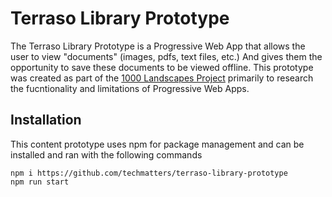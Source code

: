 # Terraso Library Prototype

The Terraso Library Prototype is a Progressive Web App that allows the user to view "documents" (images, pdfs, text files, etc.) And gives them the opportunity to save these documents to be viewed offline. This prototype was created as part of the [1000 Landscapes Project](https://techmatters.org/project/1000-landscapes/) primarily to research the fucntionality and limitations of Progressive Web Apps.


## Installation 
This content prototype uses npm for package management and can be installed and ran with the following commands
```
npm i https://github.com/techmatters/terraso-library-prototype
npm run start
```
